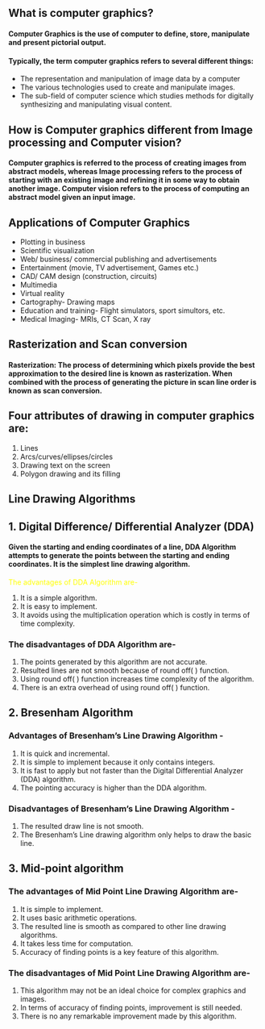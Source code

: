 ## What is computer graphics?
#### Computer Graphics is the use of computer to define, store, manipulate and present pictorial output. 

#### Typically, the term computer graphics refers to several different things:
<ul> 
  <li> The representation and manipulation of image data by a computer </li>
  <li> The various technologies used to create and manipulate images. </li>
  <li> The sub-field of computer science which studies methods for digitally synthesizing and manipulating visual content. </li>
</ul>

## How is Computer graphics different from Image processing and Computer vision?
#### Computer graphics is referred to the process of creating images from abstract models, whereas Image processing refers to the process of starting with an existing image and refining it in some way to obtain another image. Computer vision refers to the process of computing an abstract model given an input image. 

## Applications of Computer Graphics
<ul>
  <li> Plotting in business </li>
  <li> Scientific visualization </li> 
  <li> Web/ business/ commercial publishing and advertisements </li> 
  <li> Entertainment (movie, TV advertisement, Games etc.) </li> 
  <li> CAD/ CAM design (construction, circuits) </li> 
  <li> Multimedia </li>
  <li> Virtual reality </li> 
  <li> Cartography- Drawing maps </li>
  <li> Education and training- Flight simulators, sport simultors, etc. </li>
  <li> Medical Imaging- MRIs, CT Scan, X ray </li>
</ul>


## Rasterization and Scan conversion
#### Rasterization: The process of determining which pixels provide the best approximation to the desired line is known as rasterization. When combined with the process of generating the picture in scan line order is known as scan conversion.


## Four attributes of drawing in computer graphics are:
<ol>
  <li> Lines </li>
  <li> Arcs/curves/ellipses/circles </li>
  <li> Drawing text on the screen </li>
  <li> Polygon drawing and its filling </li>
</ol>


## Line Drawing Algorithms
## 1. Digital Difference/ Differential Analyzer (DDA)
#### Given the starting and ending coordinates of a line, DDA Algorithm attempts to generate the points between the starting and ending coordinates. It is the simplest line drawing algorithm.

<font color="yellow"> The advantages of DDA Algorithm are- </font>
<ol>
  <li> It is a simple algorithm. </li>
  <li> It is easy to implement. </li>
  <li> It avoids using the multiplication operation which is costly in terms of time complexity. </li>
</ol>

### The disadvantages of DDA Algorithm are-
<ol>
  <li> The points generated by this algorithm are not accurate. </li>
  <li> Resulted lines are not smooth because of round off( ) function. </li>
  <li> Using round off( ) function increases time complexity of the algorithm. </li>
  <li> There is an extra overhead of using round off( ) function. </li>
</ol>
  


## 2. Bresenham Algorithm
### Advantages of Bresenham’s Line Drawing Algorithm - 
<ol>
  <li> It is quick and incremental. </li>
  <li> It is simple to implement because it only contains integers. </li>
  <li> It is fast to apply but not faster than the Digital Differential Analyzer (DDA) algorithm. </li>
  <li> The pointing accuracy is higher than the DDA algorithm. </li>
</ol>

### Disadvantages of Bresenham’s Line Drawing Algorithm -
<ol>
  <li>The resulted draw line is not smooth. </li>
  <li> The Bresenham’s Line drawing algorithm only helps to draw the basic line. </li>
</ol>



## 3. Mid-point algorithm
### The advantages of Mid Point Line Drawing Algorithm are-
<ol>
  <li> It is simple to implement. </li>
  <li> It uses basic arithmetic operations. </li>
  <li> The resulted line is smooth as compared to other line drawing algorithms. </li>
  <li> It takes less time for computation. </li>
  <li> Accuracy of finding points is a key feature of this algorithm. </li> 
</ol>

### The disadvantages of Mid Point Line Drawing Algorithm are-
<ol>
  <li>  This algorithm may not be an ideal choice for complex graphics and images. </li>
  <li> In terms of accuracy of finding points, improvement is still needed. </li>
  <li> There is no any remarkable improvement made by this algorithm. </li>
</ol>





